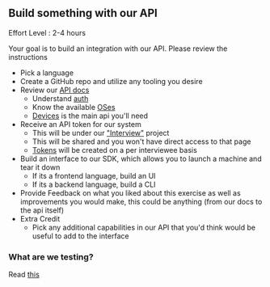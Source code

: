 ## Build something with our API

Effort Level : 2-4 hours

Your goal is to build an integration with our API.  Please review the instructions

* Pick a language
* Create a GitHub repo and utilize any tooling you desire
* Review our [API docs](https://www.packet.com/developers/api/)
  * Understand [auth](https://www.packet.com/developers/api/#authentication)
  * Know the available [OSes](https://www.packet.com/developers/api/#operatingsystems)
  * [Devices](https://www.packet.com/developers/api/#devices) is the main api you'll need
* Receive an API token for our system
  * This will be under our ["Interview"](https://app.packet.net/projects/ca73364c-6023-4935-9137-2132e73c20b4) project
  * This will be shared and you won't have direct access to that page
  * [Tokens](https://app.packet.net/projects/ca73364c-6023-4935-9137-2132e73c20b4/settings/api-keys) will be created on a per interviewee basis
* Build an interface to our SDK, which allows you to launch a machine and tear it down
  * If its a frontend language, build an UI
  * If its a backend language, build a CLI
* Provide Feedback on what you liked about this exercise as well as improvements you would make, this could be anything (from our docs to the api itself)
* Extra Credit
  * Pick any additional capabilities in our API that you'd think would be useful to add to the interface

### What are we testing?

Read [this](https://github.com/packethost/about-us/blob/master/coding_fun.md#what-are-we-testing)
